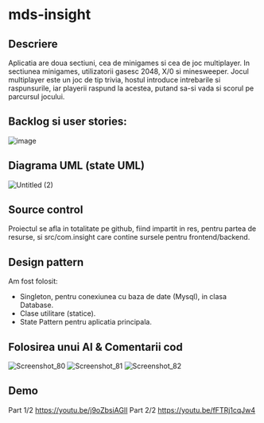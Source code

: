 # mds-insight

## Descriere
Aplicatia are doua sectiuni, cea de minigames si cea de joc multiplayer. In sectiunea minigames, utilizatorii gasesc 2048, X/0 si minesweeper. Jocul multiplayer este un joc de tip trivia, hostul introduce intrebarile si raspunsurile, iar playerii raspund la acestea, putand sa-si vada si scorul pe parcursul jocului.

## Backlog si user stories: 
![image](https://github.com/L-o-rd/mds-insight/assets/116594293/dc5553ac-b81e-4e7e-91d6-9b9e2290e661)

## Diagrama UML (state UML)
![Untitled (2)](https://github.com/L-o-rd/mds-insight/assets/116594293/e38eb637-d930-4f1f-aac4-1f486afb7ead)


## Source control
Proiectul se afla in totalitate pe github, fiind impartit in res, pentru partea de resurse, si src/com.insight care contine sursele pentru frontend/backend.

## Design pattern
Am fost folosit:
  * Singleton, pentru conexiunea cu baza de date (Mysql), in clasa Database.
  * Clase utilitare (statice).
  * State Pattern pentru aplicatia principala.

## Folosirea unui AI & Comentarii cod
![Screenshot_80](https://github.com/L-o-rd/mds-insight/assets/128260253/2b1b27bc-7515-4321-86d8-1102b06bfaa6)
![Screenshot_81](https://github.com/L-o-rd/mds-insight/assets/128260253/4991d426-1428-4672-8fa1-db387b8bdf5f)
![Screenshot_82](https://github.com/L-o-rd/mds-insight/assets/128260253/5872f41f-8185-4285-b7b1-02ab0c013a63)

## Demo

Part 1/2 https://youtu.be/j9oZbsiAGlI
Part 2/2 https://youtu.be/fFTRj1cqJw4

